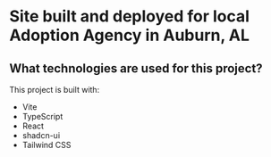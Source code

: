# Site built and deployed for local Adoption Agency in Auburn, AL

## What technologies are used for this project?

This project is built with:

- Vite
- TypeScript
- React
- shadcn-ui
- Tailwind CSS
